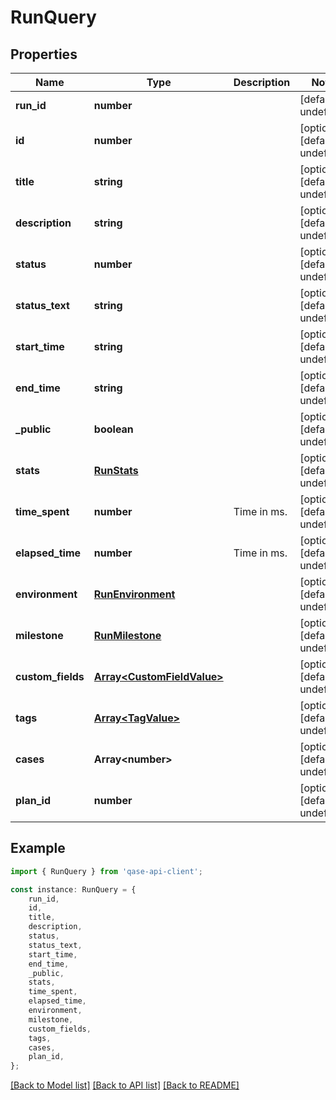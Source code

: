 # RunQuery


## Properties

Name | Type | Description | Notes
------------ | ------------- | ------------- | -------------
**run_id** | **number** |  | [default to undefined]
**id** | **number** |  | [optional] [default to undefined]
**title** | **string** |  | [optional] [default to undefined]
**description** | **string** |  | [optional] [default to undefined]
**status** | **number** |  | [optional] [default to undefined]
**status_text** | **string** |  | [optional] [default to undefined]
**start_time** | **string** |  | [optional] [default to undefined]
**end_time** | **string** |  | [optional] [default to undefined]
**_public** | **boolean** |  | [optional] [default to undefined]
**stats** | [**RunStats**](RunStats.md) |  | [optional] [default to undefined]
**time_spent** | **number** | Time in ms. | [optional] [default to undefined]
**elapsed_time** | **number** | Time in ms. | [optional] [default to undefined]
**environment** | [**RunEnvironment**](RunEnvironment.md) |  | [optional] [default to undefined]
**milestone** | [**RunMilestone**](RunMilestone.md) |  | [optional] [default to undefined]
**custom_fields** | [**Array&lt;CustomFieldValue&gt;**](CustomFieldValue.md) |  | [optional] [default to undefined]
**tags** | [**Array&lt;TagValue&gt;**](TagValue.md) |  | [optional] [default to undefined]
**cases** | **Array&lt;number&gt;** |  | [optional] [default to undefined]
**plan_id** | **number** |  | [optional] [default to undefined]

## Example

```typescript
import { RunQuery } from 'qase-api-client';

const instance: RunQuery = {
    run_id,
    id,
    title,
    description,
    status,
    status_text,
    start_time,
    end_time,
    _public,
    stats,
    time_spent,
    elapsed_time,
    environment,
    milestone,
    custom_fields,
    tags,
    cases,
    plan_id,
};
```

[[Back to Model list]](../README.md#documentation-for-models) [[Back to API list]](../README.md#documentation-for-api-endpoints) [[Back to README]](../README.md)
